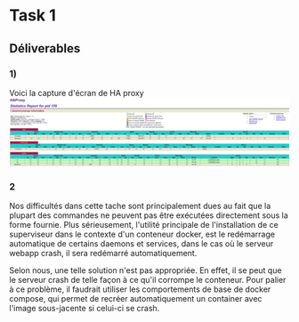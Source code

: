 # Task 1

## Déliverables 
### 1)

Voici la capture d'écran de HA proxy
![](assets/img/T1_1_haproxy.png)

### 2

Nos difficultés dans cette tache sont principalement dues au fait que la plupart des commandes ne peuvent pas être exécutées directement sous la forme fournie.
Plus sérieusement, l'utilité principale de l'installation de ce superviseur dans le contexte d'un conteneur docker, est le redémarrage automatique de certains daemons et services, dans le cas où le serveur webapp crash, il sera redémarré automatiquement.

Selon nous, une telle solution n'est pas appropriée. En effet, il se peut que le serveur crash de telle façon à ce qu'il corrompe le conteneur. 
Pour palier à ce problème, il faudrait utiliser les comportements de base de  docker compose, qui permet de recréer automatiquement un container avec l'image sous-jacente si celui-ci se crash.
